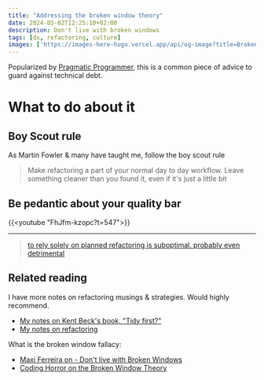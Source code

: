 ```yaml
---
title: "Addressing the broken window theory"
date: 2024-05-02T12:25:10+02:00
description: Don't live with broken windows
tags: [dx, refactoring, culture]
images: ['https://images-here-hugo.vercel.app/api/og-image?title=Broken+Windows']
---
```


Popularized by [Pragmatic Programmer](https://pragprog.com/titles/tpp20/the-pragmatic-programmer-20th-anniversary-edition/), this is a common piece of advice to guard against technical debt.

# What to do about it

## Boy Scout rule
As Martin Fowler & many have taught me, follow the boy scout rule
> Make refactoring a part of your normal day to day workflow.
> Leave something cleaner than you found it, even if it's just a little bit

## Be pedantic about your quality bar
{{<youtube "FhJfm-kzopc?t=547">}}

---

> [to rely solely on planned refactoring is suboptimal. probably even detrimental](https://twitter.com/guidefari/status/1790636267849281848)


## Related reading
I have more notes on refactoring musings & strategies. Would highly recommend.
- [My notes on Kent Beck's book, "Tidy first?"](/tidy-first)
- [My notes on refactoring](/on-refactoring)

What is the broken window fallacy:
- [Maxi Ferreira on - Don't live with Broken Windows](https://frontendatscale.com/issues/22/)
- [Coding Horror on the Broken Window Theory](https://blog.codinghorror.com/the-broken-window-theory/)
